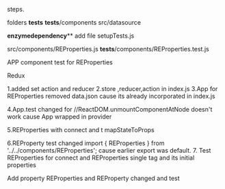 steps.

folders 
__tests__
__tests__/components
src/datasource

**enzymedependency****
add file setupTests.js

src/components/REProperties.js
__tests__/components/REProperties.test.js

APP component  test for REProperties 


Redux

1.added set action and reducer
2.store ,reducer,action  in index.js
3.App for REProperties removed data.json cause its already incorporated in index.js

4.App.test changed for //ReactDOM.unmountComponentAtNode  doesn't work cause App  wrapped in provider

5.REProperties with connect and t mapStateToProps 

6.REProperty test changed import { REProperties }  from '../../components/REProperties'; cause earlier export was default.
7. Test REProperties  for  connect and REProperties single tag and its initial properties

 
Add property 
REProperties and REProperty changed and test
